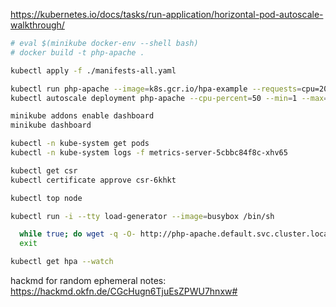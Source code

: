 
https://kubernetes.io/docs/tasks/run-application/horizontal-pod-autoscale-walkthrough/


```bash
# eval $(minikube docker-env --shell bash)
# docker build -t php-apache .

kubectl apply -f ./manifests-all.yaml

kubectl run php-apache --image=k8s.gcr.io/hpa-example --requests=cpu=200m --expose --port=80
kubectl autoscale deployment php-apache --cpu-percent=50 --min=1 --max=10

minikube addons enable dashboard
minikube dashboard

kubectl -n kube-system get pods
kubectl -n kube-system logs -f metrics-server-5cbbc84f8c-xhv65

kubectl get csr
kubectl certificate approve csr-6khkt

kubectl top node

kubectl run -i --tty load-generator --image=busybox /bin/sh

  while true; do wget -q -O- http://php-apache.default.svc.cluster.local; done
  exit

kubectl get hpa --watch

```


hackmd for random ephemeral notes:
  https://hackmd.okfn.de/CGcHugn6TjuEsZPWU7hnxw#
